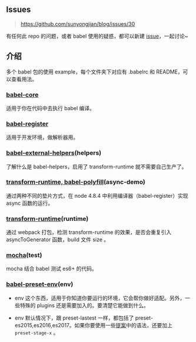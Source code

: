 ## Issues

> https://github.com/sunyongjian/blog/issues/30

有任何此 repo 的问题，或者 babel 使用的疑惑，都可以新建 [issue](https://github.com/sunyongjian/babel-usage/issues/new)，一起讨论~

## 介绍

多个 babel 包的使用 example，每个文件夹下对应有 .babelrc 和 README，可以查看用法。

### [babel-core](https://github.com/sunyongjian/babel-usage/tree/master/babel-core)

适用于你在代码中去执行 babel 编译。

### [babel-register](https://github.com/sunyongjian/babel-usage/tree/master/register)

适用于开发环境，做解析器用。

### [babel-external-helpers](https://github.com/sunyongjian/babel-usage/tree/master/helpers)(helpers)

了解什么是 babel-helpers，启用了 transform-runtime 就不需要自己生产了。

### [transform-runtime, babel-polyfill](https://github.com/sunyongjian/babel-usage/tree/master/async-demo)(async-demo)

通过两种不同的垫片方式，在 node 4.8.4 中利用编译器（babel-register）实现 async 函数的运行。

### [transform-runtime](https://github.com/sunyongjian/babel-usage/tree/master/runtime)(runtime)

通过 webpack 打包，检测 transform-runtime 的效果，是否会重复引入 asyncToGenerator 函数，build 文件 size 。

### [mocha](https://github.com/sunyongjian/babel-usage/tree/master/test)(test)

mocha 结合 babel 测试 es6+ 的代码。

### [babel-preset-env](https://github.com/sunyongjian/babel-usage/tree/master/env)(env)

- env 这个东西，适用于你知道你要运行的环境，它会帮你做好适配。另外，一些特殊的 plugins 还是需要加入的。要清楚它能做到什么。

- env 默认情况下，跟 preset-lastest 一样，都包括了 preset-es2015,es2016,es2017。如果你要使用一些[提案](http://exploringjs.com/es2016-es2017/ch_tc39-process.html)中的语法，还要加上 `preset-stage-x` 。
